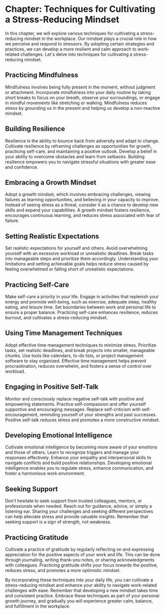 Chapter: Techniques for Cultivating a Stress-Reducing Mindset
=============================================================

In this chapter, we will explore various techniques for cultivating a stress-reducing mindset in the workplace. Our mindset plays a crucial role in how we perceive and respond to stressors. By adopting certain strategies and practices, we can develop a more resilient and calm approach to work-related challenges. Let's delve into techniques for cultivating a stress-reducing mindset.

Practicing Mindfulness
----------------------

Mindfulness involves being fully present in the moment, without judgment or attachment. Incorporate mindfulness into your daily routine by taking short breaks to focus on your breath, observe your surroundings, or engage in mindful movements like stretching or walking. Mindfulness reduces stress by grounding us in the present and helping us develop a non-reactive mindset.

Building Resilience
-------------------

Resilience is the ability to bounce back from adversity and adapt to change. Cultivate resilience by reframing challenges as opportunities for growth, practicing self-care, and maintaining a positive outlook. Develop a belief in your ability to overcome obstacles and learn from setbacks. Building resilience empowers you to navigate stressful situations with greater ease and confidence.

Embracing a Growth Mindset
--------------------------

Adopt a growth mindset, which involves embracing challenges, viewing failures as learning opportunities, and believing in your capacity to improve. Instead of seeing stress as a threat, consider it as a chance to develop new skills and expand your capabilities. A growth mindset fosters resilience, encourages continuous learning, and reduces stress associated with fear of failure.

Setting Realistic Expectations
------------------------------

Set realistic expectations for yourself and others. Avoid overwhelming yourself with an excessive workload or unrealistic deadlines. Break tasks into manageable steps and prioritize them accordingly. Understanding your limitations and setting achievable goals helps reduce stress caused by feeling overwhelmed or falling short of unrealistic expectations.

Practicing Self-Care
--------------------

Make self-care a priority in your life. Engage in activities that replenish your energy and promote well-being, such as exercise, adequate sleep, healthy eating, and leisure time. Set boundaries between work and personal life to ensure a proper balance. Practicing self-care enhances resilience, reduces burnout, and cultivates a stress-reducing mindset.

Using Time Management Techniques
--------------------------------

Adopt effective time management techniques to minimize stress. Prioritize tasks, set realistic deadlines, and break projects into smaller, manageable chunks. Use tools like calendars, to-do lists, or project management software to stay organized. Effective time management helps prevent procrastination, reduces overwhelm, and fosters a sense of control over workload.

Engaging in Positive Self-Talk
------------------------------

Monitor and consciously replace negative self-talk with positive and empowering statements. Practice self-compassion and offer yourself supportive and encouraging messages. Replace self-criticism with self-encouragement, reminding yourself of your strengths and past successes. Positive self-talk reduces stress and promotes a more constructive mindset.

Developing Emotional Intelligence
---------------------------------

Cultivate emotional intelligence by becoming more aware of your emotions and those of others. Learn to recognize triggers and manage your responses effectively. Enhance your empathy and interpersonal skills to navigate conflicts and build positive relationships. Developing emotional intelligence enables you to regulate stress, enhance communication, and foster a harmonious work environment.

Seeking Support
---------------

Don't hesitate to seek support from trusted colleagues, mentors, or professionals when needed. Reach out for guidance, advice, or simply a listening ear. Sharing your challenges and seeking different perspectives can help alleviate stress and provide valuable insights. Remember that seeking support is a sign of strength, not weakness.

Practicing Gratitude
--------------------

Cultivate a practice of gratitude by regularly reflecting on and expressing appreciation for the positive aspects of your work and life. This can be done through journaling, writing thank-you notes, or sharing acknowledgments with colleagues. Practicing gratitude shifts your focus towards the positive, reduces stress, and promotes a more optimistic mindset.

By incorporating these techniques into your daily life, you can cultivate a stress-reducing mindset and enhance your ability to navigate work-related challenges with ease. Remember that developing a new mindset takes time and consistent practice. Embrace these techniques as part of your personal growth journey, and gradually you will experience greater calm, balance, and fulfillment in the workplace.
